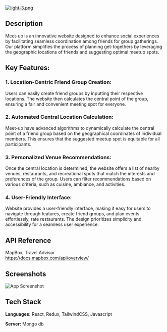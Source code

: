 
[![light-3.png](https://i.postimg.cc/j2GBJp7t/light-3.png)](https://postimg.cc/wRQwCb2G)




## Description
Meet-up is an innovative website designed to enhance social experiences by facilitating seamless coordination among friends for group gatherings. Our platform simplifies the process of planning get-togethers by leveraging the geographic locations of friends and suggesting optimal meetup spots.

## Key Features:

### 1.	Location-Centric Friend Group Creation:
Users can easily create friend groups by inputting their respective locations. The website then calculates the central point of the group, ensuring a fair and convenient meeting spot for everyone.

### 2.	Automated Central Location Calculation:
 Meet-up have advanced algorithms to dynamically calculate the central point of a friend group based on the geographical coordinates of individual members. This ensures that the suggested meetup spot is equitable for all participants.

### 3.	Personalized Venue Recommendations:
 Once the central location is determined, the website offers a list of nearby venues, restaurants, and recreational spots that match the interests and preferences of the group. Users can filter recommendations based on various criteria, such as cuisine, ambiance, and activities.

### 4.	User-Friendly Interface:
 Website provides a user-friendly interface, making it easy for users to navigate through features, create friend groups, and plan events effortlessly, rate restaurants. The design prioritizes simplicity and accessibility for a seamless user experience.





## API Reference

MapBox, Travel Advisor\
https://docs.mapbox.com/api/overview/




## Screenshots

![App Screenshot](https://via.placeholder.com/468x300?text=App+Screenshot+Here)


## Tech Stack

**Languages:** React, Redux, TailwindCSS, Javascript

**Server:** Mongo db

